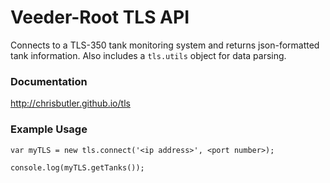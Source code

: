Veeder-Root TLS API
=========

Connects to a TLS-350 tank monitoring system and returns json-formatted tank information. Also includes a `tls.utils` object for data parsing.

### Documentation

<http://chrisbutler.github.io/tls>


### Example Usage

```
var myTLS = new tls.connect('<ip address>', <port number>);

console.log(myTLS.getTanks());

```
